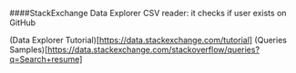 ####StackExchange Data Explorer CSV reader: it checks if user exists on GitHub

(Data Explorer Tutorial)[https://data.stackexchange.com/tutorial]
(Queries Samples)[https://data.stackexchange.com/stackoverflow/queries?q=Search+resume]
